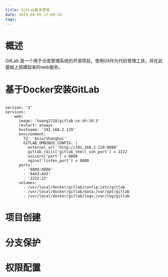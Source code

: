 ```yaml
---
title: GitLab基本使用
date: 2019-09-05 17:09:34
tags:
---
```


# 概述
GitLab 是一个用于仓库管理系统的开源项目，使用Git作为代码管理工具，并在此基础上搭建起来的web服务。

# 基于Docker安装GitLab

```text

version: '3'
services:
    web:
      image: 'twang2218/gitlab-ce-zh:10.5'
      restart: always
      hostname: '192.168.2.129'
      environment:
        TZ: 'Asia/Shanghai'
        GITLAB_OMNIBUS_CONFIG: |
          external_url 'http://192.168.2.129:8080'
          gitlab_rails['gitlab_shell_ssh_port'] = 2222
          unicorn['port'] = 8888
          nginx['listen_port'] = 8080
      ports:
        - '8080:8080'
        - '8443:443'
        - '2222:22'
      volumes:
        - /usr/local/docker/gitlab/config:/etc/gitlab
        - /usr/local/docker/gitlab/data:/var/opt/gitlab
        - /usr/local/docker/gitlab/logs:/var/log/gitlab

```
# 项目创建


# 分支保护


# 权限配置